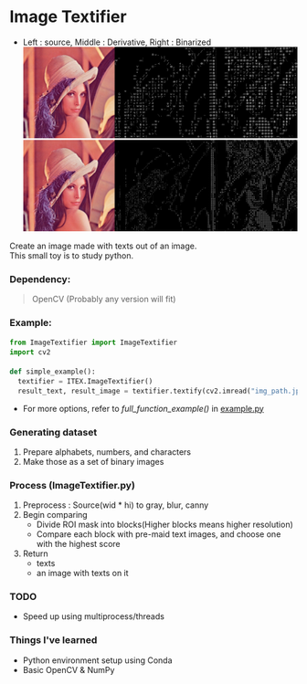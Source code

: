 # Image Textifier

- Left : source, Middle : Derivative, Right : Binarized
  ![lena_low](result/lena_low.jpg)
  ![lena_mid](result/lena_mid.jpg)

Create an image made with texts out of an image.  
This small toy is to study python.

### Dependency:

> OpenCV (Probably any version will fit)

### Example:

```python
from ImageTextifier import ImageTextifier
import cv2

def simple_example():
  textifier = ITEX.ImageTextifier()
  result_text, result_image = textifier.textify(cv2.imread("img_path.jpg"))
```

- For more options, refer to _full_function_example()_ in [example.py](example.py)

### Generating dataset

1.  Prepare alphabets, numbers, and characters
1.  Make those as a set of binary images

### Process (ImageTextifier.py)

1.  Preprocess : Source(wid \* hi) to gray, blur, canny
1.  Begin comparing
    - Divide ROI mask into blocks(Higher blocks means higher resolution)
    - Compare each block with pre-maid text images, and choose one with the highest score
1.  Return
    - texts
    - an image with texts on it

### TODO

- Speed up using multiprocess/threads

### Things I've learned

- Python environment setup using Conda
- Basic OpenCV & NumPy
